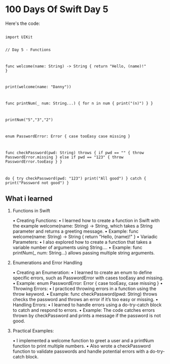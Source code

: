 # 100 Days Of Swift Day 5

Here's the code:

<code>
import UIKit

// Day 5 - Functions

func welcome(name: String) -> String {
    return "Hello, \(name)!"
}

print(welcome(name: "Danny"))


func printNum(_ num: String...) {
    for n in num {
        print("\(n)")
    }
}

printNum("5","3","2")


enum PasswordError: Error {
    case tooEasy
    case missing
}


func checkPassword(pwd: String) throws {
    if pwd == "" {
        throw PasswordError.missing
    } else if pwd == "123" {
        throw PasswordError.tooEasy
    }
}

do {
    try checkPassword(pwd: "123")
    print("All good")
} catch {
    print("Password not good")
}
</code>

## What i learned

1. Functions in Swift

	•	Creating Functions:
	•	I learned how to create a function in Swift with the example welcome(name: String) -> String, which takes a String parameter and returns a greeting message.
	•	Example: func welcome(name: String) -> String { return "Hello, \(name)!" }
	•	Variadic Parameters:
	•	I also explored how to create a function that takes a variable number of arguments using String....
	•	Example: func printNum(_ num: String...) allows passing multiple string arguments.

2. Enumerations and Error Handling

	•	Creating an Enumeration:
	•	I learned to create an enum to define specific errors, such as PasswordError with cases tooEasy and missing.
	•	Example: enum PasswordError: Error { case tooEasy, case missing }
	•	Throwing Errors:
	•	I practiced throwing errors in a function using the throw keyword.
	•	Example: func checkPassword(pwd: String) throws checks the password and throws an error if it’s too easy or missing.
	•	Handling Errors:
	•	I learned to handle errors using a do-try-catch block to catch and respond to errors.
	•	Example: The code catches errors thrown by checkPassword and prints a message if the password is not good.

3. Practical Examples:

	•	I implemented a welcome function to greet a user and a printNum function to print multiple numbers.
	•	Also wrote a checkPassword function to validate passwords and handle potential errors with a do-try-catch block.



